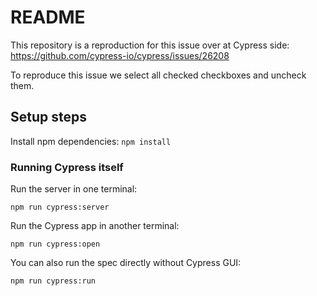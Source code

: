 # README

This repository is a reproduction for this issue over at Cypress side:
https://github.com/cypress-io/cypress/issues/26208

To reproduce this issue we select all checked checkboxes and uncheck them.

## Setup steps

Install npm dependencies: `npm install`

### Running Cypress itself

Run the server in one terminal:

```
npm run cypress:server
```

Run the Cypress app in another terminal:

```
npm run cypress:open
```

You can also run the spec directly without Cypress GUI:

```
npm run cypress:run
```
